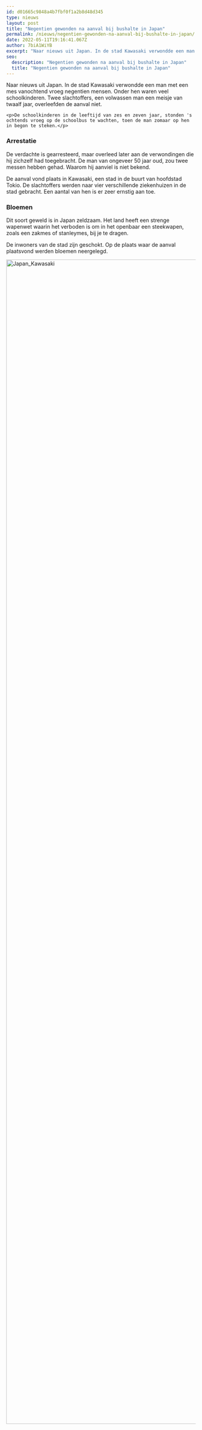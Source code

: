 ```yaml
---
id: d01665c9848a4b7fbf0f1a2b8d48d345
type: nieuws
layout: post
title: "Negentien gewonden na aanval bij bushalte in Japan"
permalink: /nieuws/negentien-gewonden-na-aanval-bij-bushalte-in-japan/
date: 2022-05-11T19:16:41.067Z
author: 7biA1WiYB
excerpt: "Naar nieuws uit Japan. In de stad Kawasaki verwondde een man met een mes vanochtend vroeg negentien mensen. Onder hen waren veel schoolkinderen. Twee slachtoffers, een volwassen man een meisje van twaalf jaar, overleefden de aanval niet.  "
seo:
  description: "Negentien gewonden na aanval bij bushalte in Japan"
  title: "Negentien gewonden na aanval bij bushalte in Japan"
---
```

Naar nieuws uit Japan. In de stad Kawasaki verwondde een man met een mes vanochtend vroeg negentien mensen. Onder hen waren veel schoolkinderen. Twee slachtoffers, een volwassen man een meisje van twaalf jaar, overleefden de aanval niet.  

    <p>De schoolkinderen in de leeftijd van zes en zeven jaar, stonden 's ochtends vroeg op de schoolbus te wachten, toen de man zomaar op hen in begon te steken.</p>
<h3>Arrestatie</h3>
<p>De verdachte is gearresteerd, maar overleed later aan de verwondingen die hij zichzelf had toegebracht. De man van ongeveer 50 jaar oud, zou twee messen hebben gehad. Waarom hij aanviel is niet bekend.</p>
<p>De aanval vond plaats in Kawasaki, een stad in de buurt van hoofdstad Tokio. De slachtoffers werden naar vier verschillende ziekenhuizen in de stad gebracht. Een aantal van hen is er zeer ernstig aan toe.</p>
<h3>Bloemen</h3>
<p>Dit soort geweld is in Japan zeldzaam. Het land heeft een strenge wapenwet waarin het verboden is om in het openbaar een steekwapen, zoals een zakmes of stanleymes, bij je te dragen.</p>
<p>De inwoners van de stad zijn geschokt. Op de plaats waar de aanval plaatsvond werden bloemen neergelegd.<div class="media media-element-container media-default"><div id="file-537306" class="file file-image file-image-jpeg">

        
  
  <div class="content">
    <img alt="Japan_Kawasaki" title="Foto: ANP" height="3089" width="4634" class="media-element file-default" data-delta="1" src="https://7dagen.netlify.app/sites/default/files/ANP-74107982.jpg">  </div>

  
</div>
</div>  
